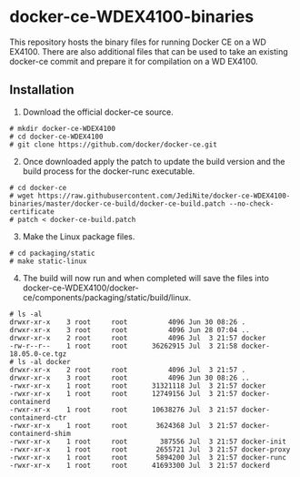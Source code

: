 # docker-ce-WDEX4100-binaries

This repository hosts the binary files for running Docker CE on a WD EX4100.  There are also additional files that can be used to take an existing docker-ce commit and prepare it for compilation on a WD EX4100.


## Installation

1. Download the official docker-ce source.
```
# mkdir docker-ce-WDEX4100
# cd docker-ce-WDEX4100
# git clone https://github.com/docker/docker-ce.git
```
2. Once downloaded apply the patch to update the build version and the build process for the docker-runc executable.
```
# cd docker-ce
# wget https://raw.githubusercontent.com/JediNite/docker-ce-WDEX4100-binaries/master/docker-ce-build/docker-ce-build.patch --no-check-certificate
# patch < docker-ce-build.patch
```
3. Make the Linux package files.
```
# cd packaging/static
# make static-linux
```
4. The build will now run and when completed will save the files into docker-ce-WDEX4100/docker-ce/components/packaging/static/build/linux.
```
# ls -al
drwxr-xr-x    3 root     root          4096 Jun 30 08:26 .
drwxr-xr-x    3 root     root          4096 Jun 28 07:04 ..
drwxr-xr-x    2 root     root          4096 Jul  3 21:57 docker
-rw-r--r--    1 root     root      36262915 Jul  3 21:58 docker-18.05.0-ce.tgz
# ls -al docker
drwxr-xr-x    2 root     root          4096 Jul  3 21:57 .
drwxr-xr-x    3 root     root          4096 Jun 30 08:26 ..
-rwxr-xr-x    1 root     root      31321118 Jul  3 21:57 docker
-rwxr-xr-x    1 root     root      12749156 Jul  3 21:57 docker-containerd
-rwxr-xr-x    1 root     root      10638276 Jul  3 21:57 docker-containerd-ctr
-rwxr-xr-x    1 root     root       3624368 Jul  3 21:57 docker-containerd-shim
-rwxr-xr-x    1 root     root        387556 Jul  3 21:57 docker-init
-rwxr-xr-x    1 root     root       2655721 Jul  3 21:57 docker-proxy
-rwxr-xr-x    1 root     root       5894200 Jul  3 21:57 docker-runc
-rwxr-xr-x    1 root     root      41693300 Jul  3 21:57 dockerd
```

